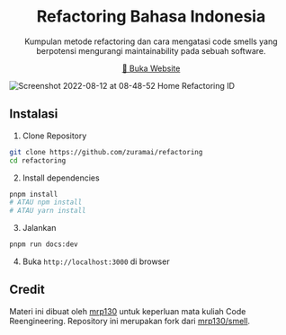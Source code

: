 <h1 align="center">Refactoring Bahasa Indonesia</h1>
<p align="center">
Kumpulan metode refactoring dan cara mengatasi code smells yang berpotensi mengurangi maintainability pada sebuah software.
</p>

<div align="center">

[🔗 Buka Website](https://refactoring.saugi.me/)

</div>

![Screenshot 2022-08-12 at 08-48-52 Home Refactoring ID](https://user-images.githubusercontent.com/45036724/184270375-8b25b8fb-fbf8-48fc-8dd8-9162d1ea049a.png)


## Instalasi

1. Clone Repository

```sh
git clone https://github.com/zuramai/refactoring
cd refactoring
```

2. Install dependencies

```sh
pnpm install
# ATAU npm install
# ATAU yarn install
```

3. Jalankan

```sh
pnpm run docs:dev
```

4. Buka `http://localhost:3000` di browser

## Credit

Materi ini dibuat oleh [mrp130](https://github.com/mrp130/) untuk keperluan mata kuliah Code Reengineering. Repository ini merupakan fork dari [mrp130/smell](https://github.com/mrp130/smell/).
